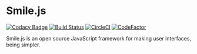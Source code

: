 # Smile.js
[![Codacy Badge](https://api.codacy.com/project/badge/Grade/4630fb62acbd40c6af4ae292a37026ae)](https://app.codacy.com/app/afterschooln123/Smile.js?utm_source=github.com&utm_medium=referral&utm_content=AfterNetwork-SmileyCreations-Projects/Smile.js&utm_campaign=Badge_Grade_Dashboard)
[![Build Status](https://travis-ci.org/AfterNetwork-smileycreations-Projects/Smile.js.svg?branch=develop)](https://travis-ci.org/AfterNetwork-smileycreations-Projects/Smile.js) [![CircleCI](https://circleci.com/gh/AfterNetwork-smileycreations-Projects/Smile.js/tree/develop.svg?style=svg)](https://circleci.com/gh/AfterNetwork-smileycreations-Projects/Smile.js/tree/develop) [![CodeFactor](https://www.codefactor.io/repository/github/afternetwork-smileycreations-projects/smile.js/badge)](https://www.codefactor.io/repository/github/afternetwork-smileycreations-projects/smile.js)

Smile.js is an open source JavaScript framework for making user interfaces, being simpler.

